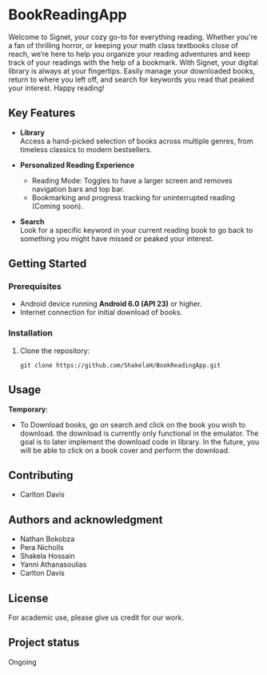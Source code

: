 # BookReadingApp


Welcome to Signet, your cozy go-to for everything reading. Whether you're a fan of thrilling horror, or keeping your math class textbooks close of reach, we’re here to help you organize your reading adventures and keep track of your readings with the help of a bookmark. With Signet, your digital library is always at your fingertips. Easily manage your downloaded books, return to where you left off, and search for keywords you read that peaked your interest. Happy reading!

## Key Features

- **Library**  
  Access a hand-picked selection of books across multiple genres, from timeless classics to modern bestsellers.

- **Personalized Reading Experience**
    - Reading Mode: Toggles to have a larger screen and removes navigation bars and top bar.
    - Bookmarking and progress tracking for uninterrupted reading (Coming soon).

- **Search**  
  Look for a specific keyword in your current reading book to go back to something you might have missed or peaked your interest.

## Getting Started

### Prerequisites
- Android device running **Android 6.0 (API 23)** or higher.
- Internet connection for initial download of books.

### Installation
1. Clone the repository:
   ```
   git clone https://github.com/ShakelaH/BookReadingApp.git
   ```

## Usage
**Temporary**: 
- To Download books, go on search and click on the book you wish to download. the download is currently only functional in the emulator. The goal is to later implement the download code in library. In the future, you will be able to click on a book cover and perform the download.

## Contributing
- Carlton Davis

## Authors and acknowledgment
- Nathan Bokobza
- Pera Nicholls
- Shakela Hossain
- Yanni Athanasoulias
- Carlton Davis

## License
For academic use, please give us credit for our work.

## Project status

Ongoing
